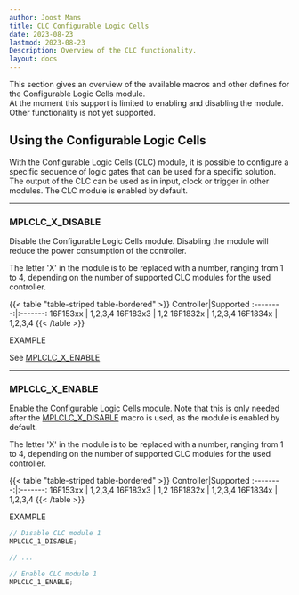 ```yaml
---
author: Joost Mans
title: CLC Configurable Logic Cells
date: 2023-08-23
lastmod: 2023-08-23
Description: Overview of the CLC functionality.
layout: docs
--- 
```

<!-- cSpell:ignore Joost lastmod mocule MPLCLC -->

This section gives an overview of the available macros and other defines for the Configurable Logic Cells module.  
At the moment this support is limited to enabling and disabling the module. Other functionality is not yet supported.

## Using the Configurable Logic Cells

With the Configurable Logic Cells (CLC) module, it is possible to configure a specific sequence of logic gates that can be used for a specific solution. The output of the CLC can be used as in input, clock or trigger in other modules. The CLC module is enabled by default.

---------------------------------------

### MPLCLC_X_DISABLE

Disable the Configurable Logic Cells module. Disabling the module will reduce the power consumption of the controller.

The letter 'X' in the module is to be replaced with a number, ranging from 1 to 4, depending on the number of supported CLC modules for the used controller.

{{< table "table-striped table-bordered" >}}
Controller|Supported
:--------:|:-------:
16F153xx  | 1,2,3,4
16F183x3  | 1,2
16F1832x  | 1,2,3,4
16F1834x  | 1,2,3,4
{{< /table >}}

EXAMPLE

See [MPLCLC_X_ENABLE](#mplclc_enable)

---------------------------------------

### MPLCLC_X_ENABLE

Enable the Configurable Logic Cells module. Note that this is only needed after the [MPLCLC_X_DISABLE](#mplclc_disable) macro is used, as the module is enabled by default.

The letter 'X' in the module is to be replaced with a number, ranging from 1 to 4, depending on the number of supported CLC modules for the used controller.

{{< table "table-striped table-bordered" >}}
Controller|Supported
:--------:|:-------:
16F153xx  | 1,2,3,4
16F183x3  | 1,2
16F1832x  | 1,2,3,4
16F1834x  | 1,2,3,4
{{< /table >}}

EXAMPLE  

```c
// Disable CLC module 1
MPLCLC_1_DISABLE;

// ...

// Enable CLC module 1
MPLCLC_1_ENABLE;
```
